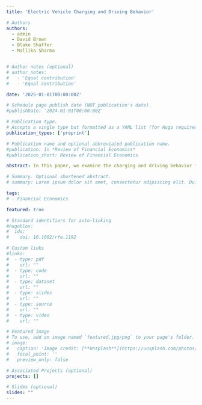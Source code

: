 ```yaml
---
title: 'Electric Vehicle Charging and Driving Behavior'

# Authors
authors:
  - admin
  - David Brown
  - Blake Shaffer
  - Mallika Sharma


# Author notes (optional)
# author_notes:
#   - 'Equal contribution'
#   - 'Equal contribution'

date: '2025-01-01T00:00:00Z'

# Schedule page publish date (NOT publication's date).
#publishDate: '2024-01-01T00:00:00Z'

# Publication type.
# Accepts a single type but formatted as a YAML list (for Hugo requirements).
publication_types: ['preprint']

# Publication name and optional abbreviated publication name.
#publication: In *Review of Financial Economics*
#publication_short: Review of Financial Economics

abstract: In this paper, we examine the charging and driving behavior from over 6000 electric vehicles from 14 metropolitan areas across the U.S, for over 2.3 million charging sessions and 3.3 million driving trips. The study investigates when and where people charge, including the use of different charger types (level 1, level 2 or DC Fast) and the frequency of charging. We also explore the extent of EV usage and driving patterns, including annual vehicle mileage, trip length, and daily driving behavior. We observe peak midnight charging, with 66\% of charging occurring at home and a mean start state-of-charge at 49\%. EV users also charge four times in a typical week. They drive, on average, 16,392 km annually. They also tend to take longer trips during weekends, with an average of 46.7km per day compared to 43.5km on weekdays. These behavioral insights are critical for policy design shaping the transportation sector, charging infrastructural planning and energy management programs to support EV adoption and meet decarbonization goals.

# Summary. Optional shortened abstract.
# summary: Lorem ipsum dolor sit amet, consectetur adipiscing elit. Duis posuere tellus ac convallis placerat. Proin tincidunt magna sed ex sollicitudin condimentum.

tags:
# - Financial Economics

featured: true

# Standard identifiers for auto-linking
#hugoblox:
#  ids:
#    doi: 10.1002/rfe.1192

# Custom links
#links:
#  - type: pdf
#    url: ""
#  - type: code
#    url: ""
#  - type: dataset
#    url: ""
#  - type: slides
#    url: ""
#  - type: source
#    url: ""
#  - type: video
#    url: ""

# Featured image
# To use, add an image named `featured.jpg/png` to your page's folder.
# image:
#   caption: 'Image credit: [**Unsplash**](https://unsplash.com/photos/pLCdAaMFLTE)'
#   focal_point: ''
#   preview_only: false

# Associated Projects (optional)
projects: []

# Slides (optional)
slides: ""
---
```

